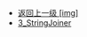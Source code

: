 - [返回上一级 [img]](后端/JavaNote/2_Java(书栈)/3_面对对象编程/2_Java核心类/img/)
- [3_StringJoiner](后端/JavaNote/2_Java(书栈)/3_面对对象编程/2_Java核心类/img/3_StringJoiner/)
